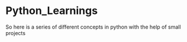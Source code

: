 # Python_Learnings
So here is a series of different concepts in python with the help of small projects
